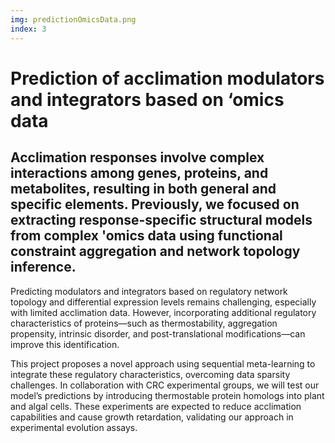```yaml
---
img: predictionOmicsData.png
index: 3
--- 
```


# Prediction of acclimation modulators and integrators based on ‘omics data 

Acclimation responses involve complex interactions among genes, proteins, and metabolites, resulting in both general and specific elements. Previously, we focused on extracting response-specific structural models from complex 'omics data using functional constraint aggregation and network topology inference.  
---
Predicting modulators and integrators based on regulatory network topology and differential expression levels remains challenging, especially with limited acclimation data. However, incorporating additional regulatory characteristics of proteins—such as thermostability, aggregation propensity, intrinsic disorder, and post-translational modifications—can improve this identification. 

This project proposes a novel approach using sequential meta-learning to integrate these regulatory characteristics, overcoming data sparsity challenges. In collaboration with CRC experimental groups, we will test our model’s predictions by introducing thermostable protein homologs into plant and algal cells. These experiments are expected to reduce acclimation capabilities and cause growth retardation, validating our approach in experimental evolution assays. 